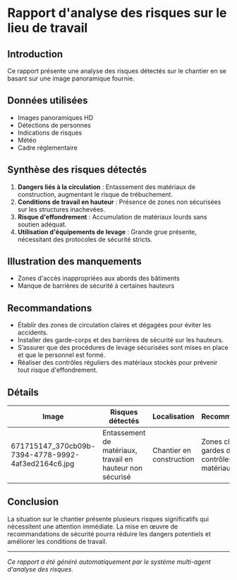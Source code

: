 # Rapport d'analyse des risques sur le lieu de travail

## Introduction
Ce rapport présente une analyse des risques détectés sur le chantier en se basant sur une image panoramique fournie.

## Données utilisées
- Images panoramiques HD
- Détections de personnes
- Indications de risques
- Météo
- Cadre réglementaire

## Synthèse des risques détectés
1. **Dangers liés à la circulation** : Entassement des matériaux de construction, augmentant le risque de trébuchement.
2. **Conditions de travail en hauteur** : Présence de zones non sécurisées sur les structures inachevées.
3. **Risque d'effondrement** : Accumulation de matériaux lourds sans soutien adéquat.
4. **Utilisation d'équipements de levage** : Grande grue présente, nécessitant des protocoles de sécurité stricts.

## Illustration des manquements
- Zones d'accès inappropriées aux abords des bâtiments
- Manque de barrières de sécurité à certaines hauteurs

## Recommandations
- Établir des zones de circulation claires et dégagées pour éviter les accidents.
- Installer des garde-corps et des barrières de sécurité sur les hauteurs.
- S’assurer que des procédures de levage sécurisées sont mises en place et que le personnel est formé.
- Réaliser des contrôles réguliers des matériaux stockés pour prévenir tout risque d'effondrement.

## Détails
| Image | Risques détectés | Localisation | Recommandations |
|-------|------------------|--------------|-----------------|
| 671715147_370cb09b-7394-4778-9992-4af3ed2164c6.jpg | Entassement de matériaux, travail en hauteur non sécurisé | Chantier en construction | Zones claires, gardes de sécurité, contrôles des matériaux |

## Conclusion
La situation sur le chantier présente plusieurs risques significatifs qui nécessitent une attention immédiate. La mise en œuvre de recommandations de sécurité pourra réduire les dangers potentiels et améliorer les conditions de travail.

---
*Ce rapport a été généré automatiquement par le système multi-agent d'analyse des risques.*